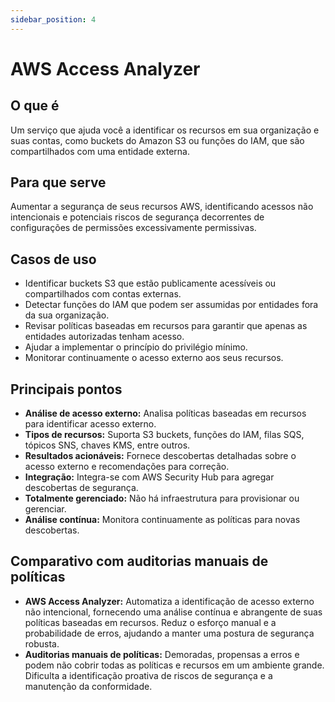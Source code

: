 ```yaml
---
sidebar_position: 4
---
```


# AWS Access Analyzer

## O que é
Um serviço que ajuda você a identificar os recursos em sua organização e suas contas, como buckets do Amazon S3 ou funções do IAM, que são compartilhados com uma entidade externa.

## Para que serve
Aumentar a segurança de seus recursos AWS, identificando acessos não intencionais e potenciais riscos de segurança decorrentes de configurações de permissões excessivamente permissivas.

## Casos de uso
- Identificar buckets S3 que estão publicamente acessíveis ou compartilhados com contas externas.
- Detectar funções do IAM que podem ser assumidas por entidades fora da sua organização.
- Revisar políticas baseadas em recursos para garantir que apenas as entidades autorizadas tenham acesso.
- Ajudar a implementar o princípio do privilégio mínimo.
- Monitorar continuamente o acesso externo aos seus recursos.

## Principais pontos
- **Análise de acesso externo:** Analisa políticas baseadas em recursos para identificar acesso externo.
- **Tipos de recursos:** Suporta S3 buckets, funções do IAM, filas SQS, tópicos SNS, chaves KMS, entre outros.
- **Resultados acionáveis:** Fornece descobertas detalhadas sobre o acesso externo e recomendações para correção.
- **Integração:** Integra-se com AWS Security Hub para agregar descobertas de segurança.
- **Totalmente gerenciado:** Não há infraestrutura para provisionar ou gerenciar.
- **Análise contínua:** Monitora continuamente as políticas para novas descobertas.

## Comparativo com auditorias manuais de políticas
- **AWS Access Analyzer:** Automatiza a identificação de acesso externo não intencional, fornecendo uma análise contínua e abrangente de suas políticas baseadas em recursos. Reduz o esforço manual e a probabilidade de erros, ajudando a manter uma postura de segurança robusta.
- **Auditorias manuais de políticas:** Demoradas, propensas a erros e podem não cobrir todas as políticas e recursos em um ambiente grande. Dificulta a identificação proativa de riscos de segurança e a manutenção da conformidade. 